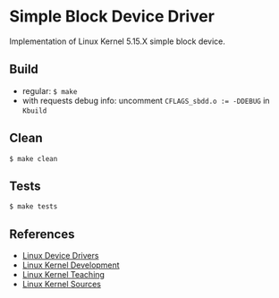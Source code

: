 # Simple Block Device Driver
Implementation of Linux Kernel 5.15.X simple block device.

## Build
- regular:
`$ make`
- with requests debug info:
uncomment `CFLAGS_sbdd.o := -DDEBUG` in `Kbuild`

## Clean
`$ make clean`

## Tests
`$ make tests`

## References
- [Linux Device Drivers](https://lwn.net/Kernel/LDD3/)
- [Linux Kernel Development](https://rlove.org)
- [Linux Kernel Teaching](https://linux-kernel-labs.github.io/refs/heads/master/labs/block_device_drivers.html)
- [Linux Kernel Sources](https://github.com/torvalds/linux)
